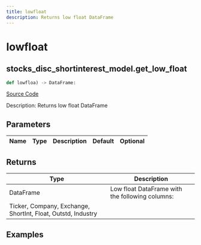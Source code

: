 ```yaml
---
title: lowfloat
description: Returns low float DataFrame
---
```

# lowfloat

## stocks_disc_shortinterest_model.get_low_float

```python
def lowfloa) -> DataFrame:
```
[Source Code](https://github.com/OpenBB-finance/OpenBBTerminal/tree/main/openbb_terminal/stocks/discovery/shortinterest_model.py#L14)

Description: Returns low float DataFrame

## Parameters

| Name | Type | Description | Default | Optional |
| ---- | ---- | ----------- | ------- | -------- |

## Returns

| Type | Description |
| ---- | ----------- |
| DataFrame | Low float DataFrame with the following columns:
Ticker, Company, Exchange, ShortInt, Float, Outstd, Industry |

## Examples

